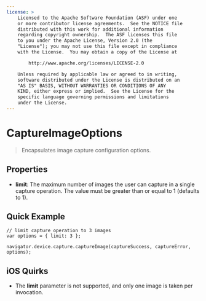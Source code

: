 ```yaml
---
license: >
    Licensed to the Apache Software Foundation (ASF) under one
    or more contributor license agreements.  See the NOTICE file
    distributed with this work for additional information
    regarding copyright ownership.  The ASF licenses this file
    to you under the Apache License, Version 2.0 (the
    "License"); you may not use this file except in compliance
    with the License.  You may obtain a copy of the License at

        http://www.apache.org/licenses/LICENSE-2.0

    Unless required by applicable law or agreed to in writing,
    software distributed under the License is distributed on an
    "AS IS" BASIS, WITHOUT WARRANTIES OR CONDITIONS OF ANY
    KIND, either express or implied.  See the License for the
    specific language governing permissions and limitations
    under the License.
---
```


# CaptureImageOptions

> Encapsulates image capture configuration options.

## Properties

- __limit__: The maximum number of images the user can capture in a single capture operation. The value must be greater than or equal to 1 (defaults to 1).

## Quick Example

    // limit capture operation to 3 images
    var options = { limit: 3 };

    navigator.device.capture.captureImage(captureSuccess, captureError, options);

## iOS Quirks

- The __limit__ parameter is not supported, and only one image is taken per invocation.

